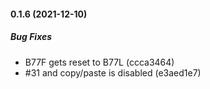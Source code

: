 #### 0.1.6 (2021-12-10)

##### Bug Fixes

*  B77F gets reset to B77L (ccca3464)
*  #31 and copy/paste is disabled (e3aed1e7)


